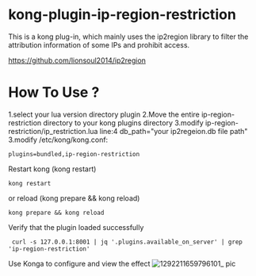 # kong-plugin-ip-region-restriction
This is a kong plug-in, which mainly uses the ip2region library to filter the attribution information of some IPs and prohibit access.

https://github.com/lionsoul2014/ip2region
# How To Use ?
1.select your lua version directory plugin
2.Move the entire ip-region-restriction directory to your kong plugins directory
3.modify ip-region-restriction/ip_restriction.lua line:4 db_path="your ip2regeion.db file path"
3.modify /etc/kong/kong.conf:
```text
plugins=bundled,ip-region-restriction
```
Restart kong (kong restart) 
```shell script
kong restart
```

or reload (kong prepare && kong reload)
```shell script
kong prepare && kong reload
```

Verify that the plugin loaded successfully
```shell script
 curl -s 127.0.0.1:8001 | jq '.plugins.available_on_server' | grep 'ip-region-restriction'
```
Use Konga to configure and view the effect
![1292211659796101_ pic](https://user-images.githubusercontent.com/22147280/183253144-e00a0c1e-9801-4278-9020-64d704b0119b.jpg)
